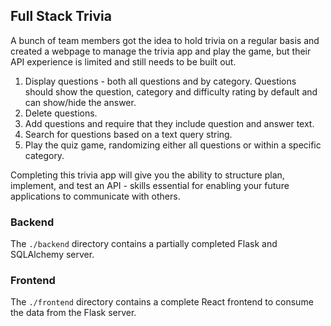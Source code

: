 ## Full Stack Trivia

A bunch of team members got the idea to hold trivia on a regular basis and created a  webpage to manage the trivia app and play the game, but their API experience is limited and still needs to be built out. 

1) Display questions - both all questions and by category. Questions should show the question, category and difficulty rating by default and can show/hide the answer. 
2) Delete questions.
3) Add questions and require that they include question and answer text.
4) Search for questions based on a text query string.
5) Play the quiz game, randomizing either all questions or within a specific category. 

Completing this trivia app will give you the ability to structure plan, implement, and test an API - skills essential for enabling your future applications to communicate with others. 

### Backend

The `./backend` directory contains a partially completed Flask and SQLAlchemy server.

### Frontend

The `./frontend` directory contains a complete React frontend to consume the data from the Flask server.

